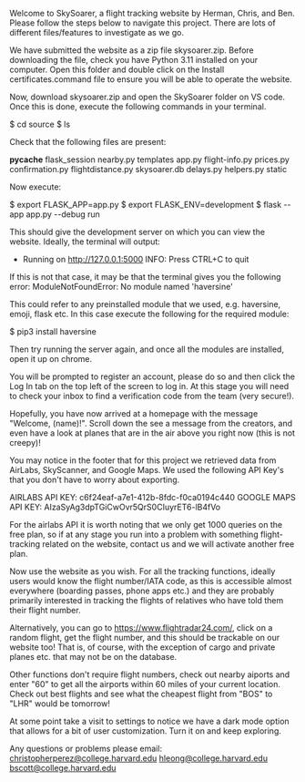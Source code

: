 Welcome to SkySoarer, a flight tracking website by Herman, Chris, and Ben. Please follow the steps below to navigate this project. There are lots of different files/features to investigate as we go.

We have submitted the website as a zip file skysoarer.zip. Before downloading the file, check you have Python 3.11 installed on your computer. Open this folder and double click on the Install certificates.command file to ensure you will be able to operate the website. 

Now, download skysoarer.zip and open the SkySoarer folder on VS code. Once this is done, execute the following commands in your terminal.

$ cd source
$ ls

Check that the following files are present:

__pycache__             flask_session           nearby.py               templates
app.py                  flight-info.py          prices.py
confirmation.py         flightdistance.py       skysoarer.db
delays.py               helpers.py              static

Now execute:

$ export FLASK_APP=app.py
$ export FLASK_ENV=development
$ flask --app app.py --debug run

This should give the development server on which you can view the website. Ideally, the terminal will output:
 * Running on http://127.0.0.1:5000
INFO: Press CTRL+C to quit

If this is not that case, it may be that the terminal gives you the following error:
ModuleNotFoundError: No module named 'haversine'

This could refer to any preinstalled module that we used, e.g. haversine, emoji, flask etc. In this case execute the following for the required module:

$ pip3 install haversine

Then try running the server again, and once all the modules are installed, open it up on chrome.

You will be prompted to register an account, please do so and then click the Log In tab on the top left of the screen to log in. At this stage you will need to check your inbox to find a verification code from the team (very secure!).

Hopefully, you have now arrived at a homepage with the message "Welcome, (name)!". Scroll down the see a message from the creators, and even have a look at planes that are in the air above you right now (this is not creepy)! 

You may notice in the footer that for this project we retrieved data from AirLabs, SkyScanner, and Google Maps. We used the following API Key's that you don't have to worry about exporting.

AIRLABS API KEY: c6f24eaf-a7e1-412b-8fdc-f0ca0194c440 
GOOGLE MAPS API KEY: AIzaSyAg3dpTGiCwOvr5QrS0CIuyrET6-lB4fVo

For the airlabs API it is worth noting that we only get 1000 queries on the free plan, so if at any stage you run into a problem with something flight-tracking related on the website, contact us and we will activate another free plan.

Now use the website as you wish. For all the tracking functions, ideally users would know the flight number/IATA code, as this is accessible almost everywhere (boarding passes, phone apps etc.) and they are probably primarily interested in tracking the flights of relatives who have told them their flight number.

Alternatively, you can go to https://www.flightradar24.com/, click on a random flight, get the flight number, and this should be trackable on our website too! That is, of course, with the exception of cargo and private planes etc. that may not be on the database. 

Other functions don't require flight numbers, check out nearby aiports and enter "60" to get all the airports within 60 miles of your current location. Check out best flights and see what the cheapest flight from "BOS" to "LHR" would be tomorrow!

At some point take a visit to settings to notice we have a dark mode option that allows for a bit of user customization. Turn it on and keep exploring.

Any questions or problems please email:
christopherperez@college.harvard.edu
hleong@college.harvard.edu
bscott@college.harvard.edu
